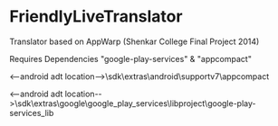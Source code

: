 FriendlyLiveTranslator
========================

Translator based on AppWarp (Shenkar College Final Project 2014)


Requires Dependencies "google-play-services" & "appcompact"

<--android adt location-->\sdk\extras\android\supportv7\appcompact

<--android adt location-->\sdk\extras\google\google_play_services\libproject\google-play-services_lib
